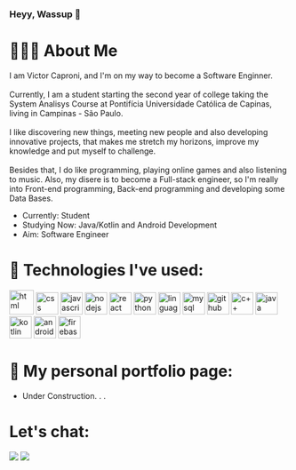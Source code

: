 ### Heyy, Wassup 👋

# 🧑🏽‍💻 About Me
I am Victor Caproni, and I'm on my way to become a Software Enginner. 
<br><br>
Currently, I am a student starting the second year of college taking the System Analisys Course at Pontifícia Universidade Católica de Capinas, living in Campinas - São Paulo. 
<br><br>
I like discovering new things, meeting new people and also developing innovative projects, that makes me stretch my horizons, improve my knowledge and put myself to challenge.
<br><br>
Besides that, I do like programming, playing online games and also listening to music. Also, my disere is to become a Full-stack engineer, so I'm really into Front-end programming, Back-end programming and 
developing some Data Bases. 
* Currently: Student
* Studying Now: Java/Kotlin and Android Development 
* Aim: Software Engineer 

# 🔧 Technologies I've used:

<img src='https://github.com/victorhugomarinocaproni/victorhugomarinocaproni/assets/113490368/c8244c67-1d1a-4f30-8e7e-d4317087b4e7' alt='html' height='44'>
<img src='https://github.com/victorhugomarinocaproni/victorhugomarinocaproni/assets/113490368/fc19694f-5be5-448f-b0b2-7b721b08229b' alt='css' height='40'>
<img src='https://github.com/victorhugomarinocaproni/victorhugomarinocaproni/assets/113490368/b753a6fc-3047-4130-9fa8-bdb5cbd95ac0' alt='javascript' height='40'>
<img src='https://github.com/victorhugomarinocaproni/victorhugomarinocaproni/assets/113490368/d0721141-b7eb-4ef5-8fa5-a7e46403375e' alt='nodejs' height='40'>
<img src='https://github.com/victorhugomarinocaproni/victorhugomarinocaproni/assets/113490368/cdf2c0a4-898f-4716-8976-c4b738ca70d4' alt='react' height='40'>
<img src='https://github.com/victorhugomarinocaproni/victorhugomarinocaproni/assets/113490368/7b7558e8-43d9-4a06-a53f-94006d2424fe' alt='python' height='40'>
<img src='https://github.com/victorhugomarinocaproni/victorhugomarinocaproni/assets/113490368/db095a4f-0d9f-4ca1-982c-e7d62bd4af1c' alt='linguagem c' height='40'>
<img src='https://github.com/victorhugomarinocaproni/victorhugomarinocaproni/assets/113490368/9d61b4d7-fc45-417f-a6c0-97abb5599b2d' alt='mysql' height='40'>
<img src='https://github.com/victorhugomarinocaproni/victorhugomarinocaproni/assets/113490368/6ba8992c-0243-46bf-b262-02b6712ba600' alt='github' height='40'>
<img src='https://github.com/victorhugomarinocaproni/victorhugomarinocaproni/assets/113490368/a4bb4cda-4647-4cdf-87be-36b2c0b43d97' alt='c++' height='40'>
<img src='https://github.com/victorhugomarinocaproni/victorhugomarinocaproni/assets/113490368/8f06bdc6-939d-489e-b098-a3e23c99e27d' alt='java' height='40'>
<img src='https://github.com/victorhugomarinocaproni/victorhugomarinocaproni/assets/113490368/473f7d4d-5287-41ce-8c91-87f38654a729' alt='kotlin' height='40'>
<img src='https://github.com/victorhugomarinocaproni/victorhugomarinocaproni/assets/113490368/a7e16587-9fd8-496a-86fc-df74af7a4afa' alt='android' height='40'>
<img src='https://github.com/victorhugomarinocaproni/victorhugomarinocaproni/assets/113490368/08c7fadd-53c7-4c7e-82ad-9b00ade11dd1' alt='firebase' height='40'>

# 🚧 My personal portfolio page:
* Under Construction. . .
# Let's chat:
<div>
<a href = "mailto:victorcaproni04@gmail.com"><img loading="lazy" src="https://img.shields.io/badge/Gmail-D14836?style=for-the-badge&logo=gmail&logoColor=white" target="_blank"></a>
<a href="https://www.linkedin.com/in/victor-hugo-marino-caproni-30443a250/" target="_blank"><img loading="lazy" src="https://img.shields.io/badge/-LinkedIn-%230077B5?style=for-the-badge&logo=linkedin&logoColor=white" target="_blank"></a>   
</div>








